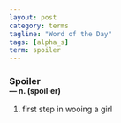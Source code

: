 ```yaml
---
layout: post
category: terms
tagline: "Word of the Day"
tags: [alpha_s]
term: spoiler
---
```


<h3>Spoiler<br/> <small>&mdash; n. (spoil<span>&middot;</span>er)</small></h3>
<p><ol><li>first step in wooing a girl</li>
</ol></p>
